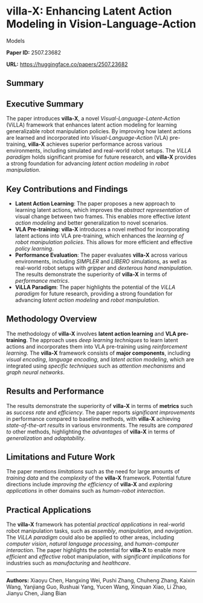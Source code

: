 # villa-X: Enhancing Latent Action Modeling in Vision-Language-Action
  Models

**Paper ID:** 2507.23682

**URL:** https://huggingface.co/papers/2507.23682

## Summary

## Executive Summary
The paper introduces **villa-X**, a novel *Visual-Language-Latent-Action* (ViLLA) framework that enhances latent action modeling for learning generalizable robot manipulation policies. By improving how latent actions are learned and incorporated into *Visual-Language-Action* (VLA) pre-training, **villa-X** achieves superior performance across various environments, including simulated and real-world robot setups. The *ViLLA paradigm* holds significant promise for future research, and **villa-X** provides a strong foundation for advancing *latent action modeling* in *robot manipulation*.

## Key Contributions and Findings
* **Latent Action Learning**: The paper proposes a new approach to learning latent actions, which improves the *abstract representation* of visual change between two frames. This enables more effective *latent action modeling* and better generalization to novel scenarios.
* **VLA Pre-training**: **villa-X** introduces a novel method for incorporating latent actions into VLA pre-training, which enhances the *learning of robot manipulation policies*. This allows for more efficient and effective *policy learning*.
* **Performance Evaluation**: The paper evaluates **villa-X** across various environments, including *SIMPLER* and *LIBERO* simulations, as well as real-world robot setups with *gripper* and *dexterous hand manipulation*. The results demonstrate the superiority of **villa-X** in terms of *performance metrics*.
* **ViLLA Paradigm**: The paper highlights the potential of the *ViLLA paradigm* for future research, providing a strong foundation for advancing *latent action modeling* and *robot manipulation*.

## Methodology Overview
The methodology of **villa-X** involves **latent action learning** and **VLA pre-training**. The approach uses *deep learning techniques* to learn latent actions and incorporates them into VLA pre-training using *reinforcement learning*. The **villa-X** framework consists of **major components**, including *visual encoding*, *language encoding*, and *latent action modeling*, which are integrated using *specific techniques* such as *attention mechanisms* and *graph neural networks*.

## Results and Performance
The results demonstrate the superiority of **villa-X** in terms of **metrics** such as *success rate* and *efficiency*. The paper reports *significant improvements* in performance compared to baseline methods, with **villa-X** achieving *state-of-the-art results* in various environments. The results are *compared to* other methods, highlighting the *advantages* of **villa-X** in terms of *generalization* and *adaptability*.

## Limitations and Future Work
The paper mentions *limitations* such as the need for large amounts of *training data* and the *complexity* of the **villa-X** framework. Potential future directions include *improving the efficiency* of **villa-X** and *exploring applications* in other domains such as *human-robot interaction*.

## Practical Applications
The **villa-X** framework has potential *practical applications* in real-world robot manipulation tasks, such as *assembly*, *manipulation*, and *navigation*. The *ViLLA paradigm* could also be applied to other areas, including *computer vision*, *natural language processing*, and *human-computer interaction*. The paper highlights the potential for **villa-X** to enable more *efficient* and *effective* robot manipulation, with *significant implications* for industries such as *manufacturing* and *healthcare*.

---

**Authors:** Xiaoyu Chen, Hangxing Wei, Pushi Zhang, Chuheng Zhang, Kaixin Wang, Yanjiang Guo, Rushuai Yang, Yucen Wang, Xinquan Xiao, Li Zhao, Jianyu Chen, Jiang Bian
